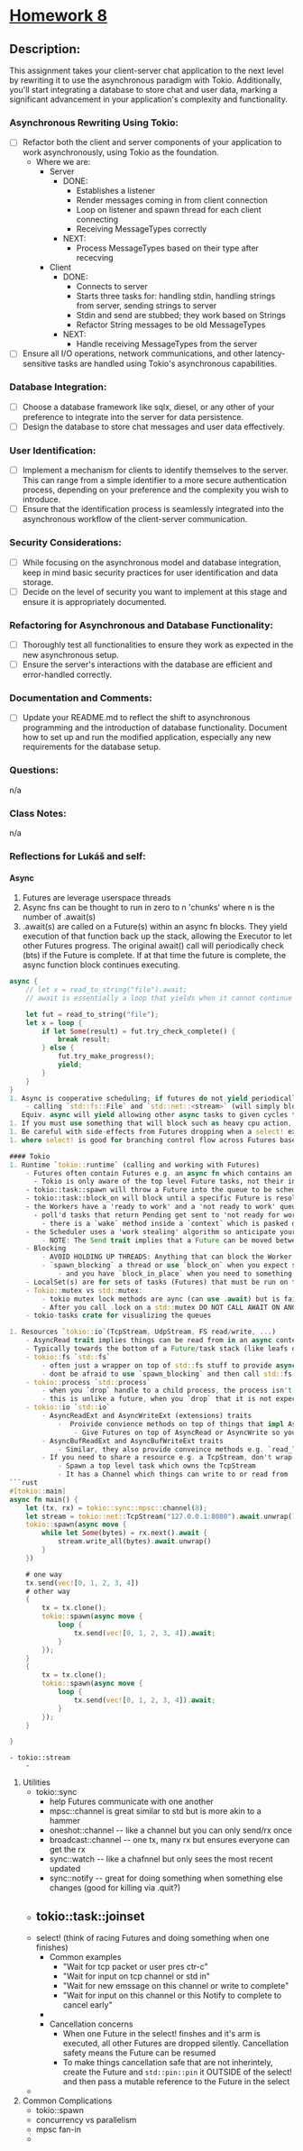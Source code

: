 # [Homework 8](https://robot-dreams-rust.mag.wiki/13-error-handling-custom-types/index.html#homework)

## Description:

This assignment takes your client-server chat application to the next level by rewriting it to use the asynchronous paradigm with Tokio. Additionally, you'll start integrating a database to store chat and user data, marking a significant advancement in your application's complexity and functionality.

### Asynchronous Rewriting Using Tokio:

- [ ] Refactor both the client and server components of your application to work asynchronously, using Tokio as the foundation.
    - Where we are:
        - Server 
            - DONE: 
                - Establishes a listener
                - Render messages coming in from client connection
                - Loop on listener and spawn thread for each client connecting
                - Receiving MessageTypes correctly
            - NEXT: 
                - Process MessageTypes based on their type after rececving
        - Client 
            - DONE: 
                - Connects to server 
                - Starts three tasks for: handling stdin, handling strings from server, sending strings to server
                - Stdin and send are stubbed; they work based on Strings
                - Refactor String messages to be old MessageTypes
            - NEXT: 
                - Handle receiving MessageTypes from the server
- [ ] Ensure all I/O operations, network communications, and other latency-sensitive tasks are handled using Tokio's asynchronous capabilities.

### Database Integration:

- [ ] Choose a database framework like sqlx, diesel, or any other of your preference to integrate into the server for data persistence.
- [ ] Design the database to store chat messages and user data effectively.

### User Identification:
- [ ] Implement a mechanism for clients to identify themselves to the server. This can range from a simple identifier to a more secure authentication process, depending on your preference and the complexity you wish to introduce.
- [ ] Ensure that the identification process is seamlessly integrated into the asynchronous workflow of the client-server communication.

### Security Considerations:
- [ ] While focusing on the asynchronous model and database integration, keep in mind basic security practices for user identification and data storage.
- [ ] Decide on the level of security you want to implement at this stage and ensure it is appropriately documented.

### Refactoring for Asynchronous and Database Functionality:

- [ ] Thoroughly test all functionalities to ensure they work as expected in the new asynchronous setup.
- [ ] Ensure the server's interactions with the database are efficient and error-handled correctly.

### Documentation and Comments:

- [ ] Update your README.md to reflect the shift to asynchronous programming and the introduction of database functionality.
Document how to set up and run the modified application, especially any new requirements for the database setup.

### Questions:
n/a

### Class Notes:
n/a

### Reflections for Lukáš and self:

#### Async
1. Futures are leverage userspace threads
1. Async fns can be thought to run in zero to n 'chunks' where n is the number of .await(s)
1. .await(s) are called on a Future(s) within an async fn blocks. They yield execution of that function back up the stack, allowing the Executor to let other Futures progress. The original await() call will periodically check (bts) if the Future is complete. If at that time the future is complete, the async function block continues executing.
```rust
async {
    // let x = read_to_string("file").await;
    // await is essentially a loop that yields when it cannot continue for whatever reason 

    let fut = read_to_string("file");
    let x = loop {
        if let Some(result) = fut.try_check_complete() {
            break result;
        } else {
            fut.try_make_progress();
            yield;
        }
    }
}
1. Async is cooperative scheduling; if futures do not yield periodically things get fkd e.g.:
    - calling `std::fs::File` and `std::net::<stream>` (will simply block the thread)
   Equiv. async will yield allowing other async tasks to given cycles to progress.
1. If you must use something that will block such as heavy cpu action, leverage something like `tokio::task::[spawn_blocking|block_in_place]`. This way the scheduler expects this and will ensure other Futures can still progress.
1. Be careful with side-effects from Futures dropping when a select! exits early
1. where select! is good for branching control flow across Futures based on which is ready first, "joins" are tell you to wait for all futures (depth) to complete before continuing

#### Tokio
1. Runtime `tokio::runtime` (calling and working with Futures)
    - Futures often contain Futures e.g. an async fn which contains an async fn which calls an async stream
      - Tokio is only aware of the top level Future tasks, not their inner Futures
    - tokio::task::spawn will throw a Future into the queue to be scheduled and return a joinhandle which can be used or ignored
    - tokio::task::block_on will block until a specific Future is resolved
    - the Workers have a 'ready to work' and a 'not ready to work' queue, they only poll the 'ready to work queue'
      - poll'd tasks that return Pending get sent to 'not ready for work'
        - there is a `wake` method inside a `context` which is pasked down Resource chain. When this gets called by the I/O event loop, the scheduler knows it can be moved back to 'ready to work' 
    - the Scheduler uses a 'work stealing' algorithm so anticipate your Future(s) (tasks) being moved between threads
        - NOTE: The Send trait implies that a Future can be moved between threads. 
    - Blocking
        - AVOID HOLDING UP THREADS: Anything that can block the Worker's (OS level) thread is bad e.g. using std::io::stdin rather than tokio::io:stdin
        - `spawn_blocking` a thread or use `block_on` when you expect something to take > 100ms
            - and you have `block_in_place` when you need to something blocking but does not impliment the Send trait
    - LocalSet(s) are for sets of tasks (Futures) that must be run on the same thread (e.g. don't implement the Send Trait). But, LocalSet(s) can only be top level tasks in Tokio (or by spawning a new local thread at the OS level e.g. std::thread::spawn)
    - Tokio::mutex vs std::mutex:
        - tokio mutex lock methods are aync (can use .await) but is fairly inefficient
        - After you call .lock on a std::mutex DO NOT CALL AWAIT ON ANOTHER FUTURE WITHOUT or you can get into a race condition with the mutex being locked
    - tokio-tasks crate for visualizing the queues

1. Resources `tokio::io`(TcpStream, UdpStream, FS read/write, ...)
    - AsyncRead trait implies things can be read from in an async context via `poll_read`
    - Typically towards the bottom of a Future/task stack (like leafs of the tree)
    - tokio::fs `std::fs`
        - often just a wrapper on top of std::fs stuff to provide async features but is slow
        - dont be afraid to use `spawn_blocking` and then call std::fs if there is a big performance concern.
    - tokio::process `std::process`
        - when you `drop` handle to a child process, the process isn't killed. It continues executing
        - this is unlike a future, when you `drop` that it is not expected to continue
    - tokio::io `std::io`
        - AsyncReadExt and AsyncWriteExt (extensions) traits
            -  Proivide convience methods on top of things that impl AsyncWrite or AsyncRead e.g. `read_to_string`, `write_all`, ... 
                - Give Futures on top of AsyncRead or AsyncWrite so you can `await` them and stuff
        - AsyncBufReadExt and AsyncBufWriteExt traits
            - Similar, they also provide conveince methods e.g. `read_lines` 
        - If you need to share a resource e.g. a TcpStream, don't wrap it in a mutex. Use the "Actor Pattern" ## THIS WILL BE USEFUL IN HOMEWORK
            - Spawn a top level task which owns the TcpStream
            - It has a Channel which things can write to or read from 
```rust
#[tokio::main]
async fn main() {
    let (tx, rx) = tokio::sync::mpsc::channel(8);
    let stream = tokio::net::TcpStream("127.0.0.1:8080").await.unwrap();
    tokio::spawn(async move {
        while let Some(bytes) = rx.next().await {
            stream.write_all(bytes).await.unwrap()
        }
    })

    # one way
    tx.send(vec![0, 1, 2, 3, 4])
    # other way
    {
        tx = tx.clone();
        tokio::spawn(async move {
            loop {
                tx.send(vec![0, 1, 2, 3, 4]).await;
            }
        });
    }
    {
        tx = tx.clone();
        tokio::spawn(async move {
            loop {
                tx.send(vec![0, 1, 2, 3, 4]).await;
            }
        });
    }

}
```
    - tokio::stream
        - 


1. Utilities
    - tokio::sync 
        - help Futures communicate with one another
        - mpsc::channel is great similar to std but is more akin to a hammer
        - oneshot::channel -- like a channel but you can only send/rx once
        - broadcast::channel -- one tx, many rx but ensures everyone can get the rx
        - sync::watch -- like a chafnnel but only sees the most recent updated 
        - sync::notify -- great for doing something when something else changes (good for killing via .quit?)
    - tokio::task::joinset
        - 
    - select! (think of racing Futures and doing something when one finishes)
        - Common examples
            - "Wait for tcp packet or user pres ctr-c"
            - "Wait for input on tcp channel or std in"
            - "Wait for new emssage on this channel or write to complete"
            - "Wait for input on this channel or this Notify to complete to cancel early"
        - 
        - Cancellation concerns
            - When one Future in the select! finshes and it's arm is executed, all other Futures are dropped silently. Cancellation safety means the Future can be resumed 
            - To make things cancellation safe that are not inherintely, create the Future and `std::pin::pin` it OUTSIDE of the select! and then pass a mutable reference to the Future in the select
    -   
1. Common Complications
    - tokio::spawn
    - concurrency vs parallelism
    - mpsc fan-in
    - 